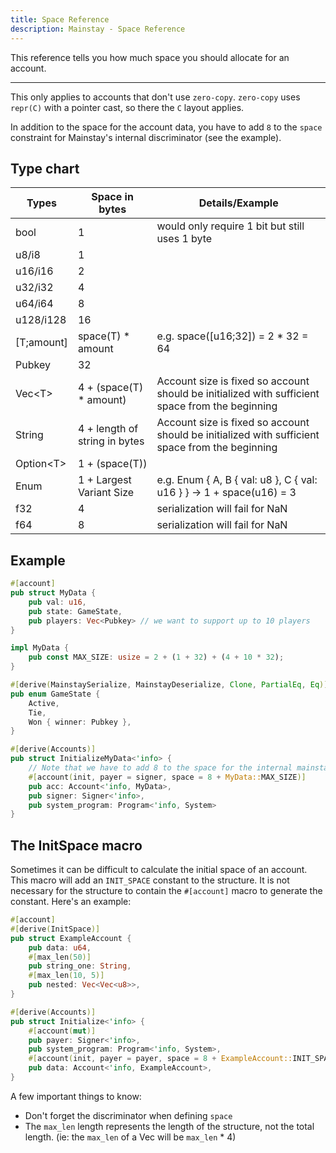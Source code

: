 ```yaml
---
title: Space Reference
description: Mainstay - Space Reference
---
```


This reference tells you how much space you should allocate for an account.

---

This only applies to accounts that don't use `zero-copy`. `zero-copy` uses `repr(C)` with a pointer cast,
so there the `C` layout applies.

In addition to the space for the account data, you have to add `8` to the `space` constraint for Mainstay's internal discriminator (see the example).

## Type chart

| Types      | Space in bytes                | Details/Example                                                                                 |
| ---------- | ----------------------------- | ----------------------------------------------------------------------------------------------- |
| bool       | 1                             | would only require 1 bit but still uses 1 byte                                                  |
| u8/i8      | 1                             |
| u16/i16    | 2                             |
| u32/i32    | 4                             |
| u64/i64    | 8                             |
| u128/i128  | 16                            |
| [T;amount] | space(T) \* amount            | e.g. space([u16;32]) = 2 \* 32 = 64                                                             |
| Pubkey     | 32                            |
| Vec\<T>    | 4 + (space(T) \* amount)      | Account size is fixed so account should be initialized with sufficient space from the beginning |
| String     | 4 + length of string in bytes | Account size is fixed so account should be initialized with sufficient space from the beginning |
| Option\<T> | 1 + (space(T))                |
| Enum       | 1 + Largest Variant Size      | e.g. Enum { A, B { val: u8 }, C { val: u16 } } -> 1 + space(u16) = 3                            |
| f32        | 4                             | serialization will fail for NaN                                                                 |
| f64        | 8                             | serialization will fail for NaN                                                                 |

## Example

```rust
#[account]
pub struct MyData {
    pub val: u16,
    pub state: GameState,
    pub players: Vec<Pubkey> // we want to support up to 10 players
}

impl MyData {
    pub const MAX_SIZE: usize = 2 + (1 + 32) + (4 + 10 * 32);
}

#[derive(MainstaySerialize, MainstayDeserialize, Clone, PartialEq, Eq)]
pub enum GameState {
    Active,
    Tie,
    Won { winner: Pubkey },
}

#[derive(Accounts)]
pub struct InitializeMyData<'info> {
    // Note that we have to add 8 to the space for the internal mainstay
    #[account(init, payer = signer, space = 8 + MyData::MAX_SIZE)]
    pub acc: Account<'info, MyData>,
    pub signer: Signer<'info>,
    pub system_program: Program<'info, System>
}
```

## The InitSpace macro

Sometimes it can be difficult to calculate the initial space of an account. This macro will add an `INIT_SPACE` constant to the structure. It is not necessary for the structure to contain the `#[account]` macro to generate the constant. Here's an example:

```rust
#[account]
#[derive(InitSpace)]
pub struct ExampleAccount {
    pub data: u64,
    #[max_len(50)]
    pub string_one: String,
    #[max_len(10, 5)]
    pub nested: Vec<Vec<u8>>,
}

#[derive(Accounts)]
pub struct Initialize<'info> {
    #[account(mut)]
    pub payer: Signer<'info>,
    pub system_program: Program<'info, System>,
    #[account(init, payer = payer, space = 8 + ExampleAccount::INIT_SPACE)]
    pub data: Account<'info, ExampleAccount>,
}
```

A few important things to know:

- Don't forget the discriminator when defining `space`
- The `max_len` length represents the length of the structure, not the total length. (ie: the `max_len` of a Vec<u32> will be `max_len` \* 4)
